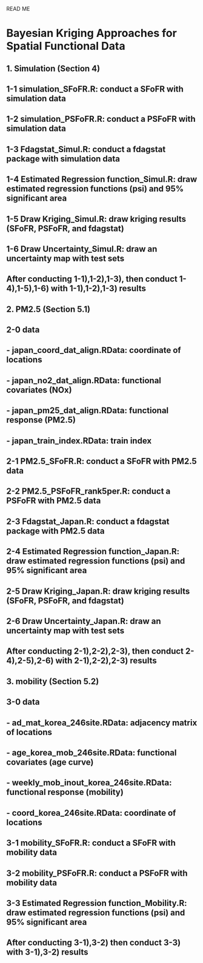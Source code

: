 READ ME

# Bayesian Kriging Approaches for Spatial Functional Data


## 1. Simulation (Section 4)
## 1-1 simulation_SFoFR.R: conduct a SFoFR with simulation data
## 1-2 simulation_PSFoFR.R: conduct a PSFoFR with simulation data
## 1-3 Fdagstat_Simul.R: conduct a fdagstat package with simulation data
## 1-4 Estimated Regression function_Simul.R: draw estimated regression functions (psi) and 95% significant area
## 1-5 Draw Kriging_Simul.R: draw kriging results (SFoFR, PSFoFR, and fdagstat)
## 1-6 Draw Uncertainty_Simul.R: draw an uncertainty map with test sets 

## After conducting 1-1),1-2),1-3), then conduct 1-4),1-5),1-6) with 1-1),1-2),1-3) results


## 2. PM2.5 (Section 5.1)
## 2-0 data
##  - japan_coord_dat_align.RData: coordinate of locations
##  - japan_no2_dat_align.RData: functional covariates (NOx)
##  - japan_pm25_dat_align.RData: functional response (PM2.5)
##  - japan_train_index.RData: train index
## 2-1 PM2.5_SFoFR.R: conduct a SFoFR with PM2.5 data
## 2-2 PM2.5_PSFoFR_rank5per.R: conduct a PSFoFR with PM2.5 data
## 2-3 Fdagstat_Japan.R: conduct a fdagstat package with PM2.5 data
## 2-4 Estimated Regression function_Japan.R: draw estimated regression functions (psi) and 95% significant area
## 2-5 Draw Kriging_Japan.R: draw kriging results (SFoFR, PSFoFR, and fdagstat)
## 2-6 Draw Uncertainty_Japan.R: draw an uncertainty map with test sets 

## After conducting 2-1),2-2),2-3), then conduct 2-4),2-5),2-6) with 2-1),2-2),2-3) results

## 3. mobility (Section 5.2)
## 3-0 data
##  - ad_mat_korea_246site.RData: adjacency matrix of locations
##  - age_korea_mob_246site.RData: functional covariates (age curve)
##  - weekly_mob_inout_korea_246site.RData: functional response (mobility)
##  - coord_korea_246site.RData: coordinate of locations
## 3-1 mobility_SFoFR.R: conduct a SFoFR with mobility data
## 3-2 mobility_PSFoFR.R: conduct a PSFoFR with mobility data
## 3-3 Estimated Regression function_Mobility.R: draw estimated regression functions (psi) and 95% significant area

## After conducting 3-1),3-2) then conduct 3-3) with 3-1),3-2) results



